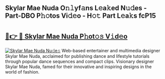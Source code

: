 ## Skylar Mae Nuda O𝚗𝚕yf𝚊ns L𝚎a𝚔ed N𝚞𝚍es - Part-DBO P𝚑𝚘tos Vi𝚍𝚎o - H𝚘𝚝 Part L𝚎a𝚔s fcP15

# <h2><a href="http://kf9jhv.oniu.top/?m=Skylar+Mae+Nuda">🔗👉 🔴 Skylar Mae Nuda P𝚑ot𝚘𝚜 V𝚒d𝚎o</a></h2>

[![Skylar Mae Nuda Nu𝚍e𝚜](https://i.imgur.com/0qMVB7G.gif)](http://kf9jhv.oniu.top/?m=Skylar+Mae+Nuda)
Web-based entertainer and multimedia designer Skylar Mae Nuda, acclaimed for publishing dance and lifestyle tutorials through popular dance sequences and compact clips. Visionary designer Skylar Mae Nuda, famed for their innovative and inspiring designs in the world of fashion.  
